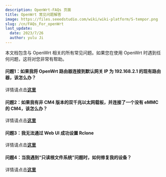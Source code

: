 ```yaml
---
description: OpenWrt-FAQs 页面
title: OpenWrt 常见问题解答
image: https://files.seeedstudio.com/wiki/wiki-platform/S-tempor.png
slug: /cn/FAQs_For_openWrt
last_update:
  date: 2023/7/26
  author: yulu Ji
---
```


本文档包含与 OpenWrt 相关的所有常见问题。如果您在使用 OpenWrt 时遇到任何问题，这将对您非常有帮助。

#### 问题1：如果我将 OpenWrt 路由器连接到默认网关 IP 为 192.168.2.1 的现有路由器，该怎么办？

详情请点击[**这里**](/cn/change_default_gateway_IP)

#### 问题2：如果我有非 CM4 版本的双千兆以太网载板，并连接了一个没有 eMMC 的 CM4，该怎么办？

详情请点击[**这里**](/cn/use_a_CM4_witout_eMMC)

#### 问题3：我无法通过 Web UI 成功设置 Rclone

详情请点击[**这里**](/cn/set_up_Rclone_from_web_UI)

#### 问题4：当我遇到“只读根文件系统”问题时，如何修复我的设备？

详情请点击[**这里**](/cn/fix_device_ReadOnlyRootFilesystem)